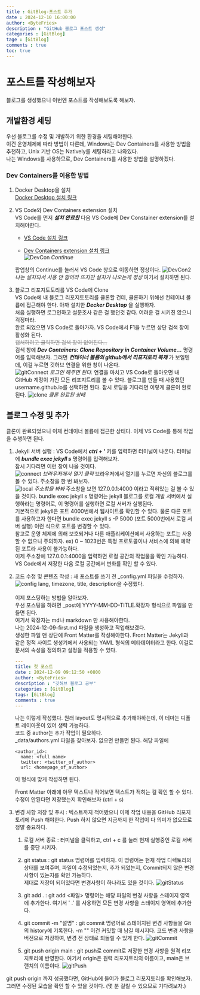 ```yaml
---
title : GitBlog-포스트 추가
date : 2024-12-10 16:00:00
author: <ByteFries>
description : "GitHub 블로그 포스트 생성"
categories : [GitBlog]
tage : [GitBlog]
comments : true
toc: true
---
```


# <span style = "font-weight: 800;">포스트를 작성해보자</span>

블로그를 생성했으니 이번엔 포스트를 작성해보도록 해보자.  


## <span style = "font-weight: 800;">개발환경 세팅</span>
우선 블로그를 수정 및 개발하기 위한 환경을 세팅해야한다.  
이건 운영체제에 따라 방법이 다른데, Windows는 Dev Containers를 사용한 방법을 추천하고, Unix 기반 OS는 Natively를 세팅하라고 나와있다.  
나는 Windows를 사용하므로, Dev Containers를 사용한 방법을 설명하겠다.  

### <span stype = "font-weight: 800;">Dev Containers를 이용한 방법<span>

1. Docker Desktop을 설치  
<span><a href="https://www.docker.com/products/docker-desktop/" target="_blank">Docker Desktop 설치 링크</a></span>

2. VS Code와 Dev Containers extension 설치  
  VS Code를 먼저 ___설치 완료한___ 다음 VS Code에 Dev Constainer extension를 설치해야한다.
   - <span><a href="https://code.visualstudio.com/" target="_blank">VS Code 설치 링크</a></span>  
  
   - <span><a href="[https://code.visualstudio.com/https://marketplace.visualstudio.com/items?itemName=ms-vscode-remote.remote-containers](https://marketplace.visualstudio.com/items?itemName=ms-vscode-remote.remote-containers)" target="_blank">Dev Containers extension 설치 링크</a></span>  
   ![DevCon](/assets/image/DevCon1Img.png)
   _Continue_

   팝업창의 Continue를 눌러서 VS Code 창으로 이동하면 정상이다.
   ![DevCon2](/assets/image/DevCon2Img.png)
   _나는 설치되서 사용 안 함이라 뜨지만 설치가 나오는게 정상_
   여기서 설치하면 된다.   

3. 블로그 리포지토토리를 VS Code에 Clone  
 VS Code에 내 블로그 리포지토토리를 클론할 건데, 클론하기 위해선 컨테이너 볼륨에 접근해야 한다. 아까 설치한 ___Decker Desktop___ 을 실행하자.  
 처음 실행하면 로그인하고 설문조사 같은 걸 했던것 같다. 어려운 걸 시키진 않으니 걱정마라.  <br>
 완료 되었으면 VS Code로 돌아가자. VS Code에서 F1을 누르면 상단 검색 창이 활성화 된다.  
 <span style="opacity: 0.5;">~~캡처하려고 클릭하면 검색 창이 없어진다...~~</span>  
 검색 창에 ___Dev Containers: Clone Repository in Container Volume...___  명령어를 입력해보자. 그러면 ___컨테이너 볼륨의 github에서 리포지토리 복제___ 가 보일텐데, 이걸 누르면 깃허브 연결을 위한 창이 나온다.  
 ![gitConnect](/assets/image/VSCodeGitImg.png)
 _로그인 해주면 된다._
 연결을 마치고 VS Code로 돌아오면 내 GitHub 계정이 가진 모든 리포지트리를 볼 수 있다. 블로그를 만들 때 사용했던 username.github.io를 선택하면 된다. 잠시 로딩을 기다리면 이렇게 클론이 완료된다. 
![clone](/assets/image/cloneImg.png)
_클론 완료된 상태_


## <span style = "font-weight: 800;">블로그 수정 및 추가</span>

클론이 완료되었으니 이제 컨테이너 볼륨에 접근한 상태다. 이제 VS Code를 통해 작업을 수행하면 된다.  

1. Jekyll 서버 실행
   : VS Code에서 ___ctrl + '___ 키를 입력하면 터미널이 나온다. 터미널에 ___bundle exec jekyll s___ 명령어를 입력해보자.  
   잠시 기다리면 이런 창이 나올 것이다.  
   ![connect](/assets/image/connectionImg.png)
   _브라우저에서 열기 클릭_
   브라우저에서 열기를 누르면 자신의 블로그를 볼 수 있다. 주소창을 한 번 봐보자.  
   ![local](/assets/image/localSpaceImg.png)
   _주소창을 봐봐_
   주소창을 보면 127.0.0.1:4000 이라고 적혀있는 걸 볼 수 있을 것이다. bundle exec jekyll s 명령어는 jekyll 블로그를 로컬 개발 서버에서 실행하라는 명령어로, 이 명령어를 실행하면 로컬 서버가 실행된다.  
   기본적으로 jekyll은 포트 4000번에서 웹사이트를 확인할 수 있다. 물론 다른 포트를 사용하고자 한다면 bundle exec jekyll s -P 5000 (포트 5000번에서 로컬 서버 실행) 이런 식으로 포트를 변경할 수 있다.  
   참고로 운영 체제에 의해 보호되거나 다른 애플리케이션에서 사용하는 포트는 사용할 수 없으니 주의하자. ex) 0 ~ 1023번은 특정 프로토콜이나 서비스에 의해 예약된 포트라 사용이 불가능하다.  
   이제 주소창에 127.0.0.1:4000을 입력하면 로컬 공간의 작업물을 확인 가능하다. VS Code에서 저장한 다음 로컬 공간에서 변화를 확인 할 수 있다.  

2. 코드 수정 및 콘텐츠 작성
   : 새 포스트를 쓰기 전 _config.yml 파일을 수정하자.  
   ![config](/assets/image/configImg.png)
   lang, timezone, title, description을 수정했다.  <br><br>
   이제 포스팅하는 방법을 알아보자.  
   우선 포스팅을 하려면 _post에 YYYY-MM-DD-TITLE.확장자 형식으로 파일을 만들면 된다.  
   여기서 확장자는 md나 markdown 만 사용해야한다.  
   나는 2024-12-09-first.md 파일을 생성하고 작업해보겠다.  
   생성한 파일 맨 상단에 Front Matter를 작성해야한다. Front Matter는 Jekyll과 같은 정적 사이트 생성기에서 사용되는 YAML 형식의 메타데이터라고 한다. 이걸로 문서의 속성을 정의하고 설정을 적용할 수 있다.  
   ```yaml
   ---
   title: 첫 포스트
   date : 2024-12-09 09:12:50 +0800
   author: <ByteFries> 
   description : "깃허브 블로그 공부"
   categories : [GitBlog]
   tags: [GitBlog]
   comments : true
   ---
   ```
   나는 이렇게 작성했다. 원래 layout도 명시적으로 추가해야하는데, 이 테마는 디폴트 레이아웃이 있어 생략 가능하다.  
   코드 중 author는 추가 작업이 필요하다.  
   _data/authors.yml 파일을 찾아보자. 없으면 만들면 된다.  해당 파일에  

   ```
   <author_id>:
     name: <full name>
     twitter: <twitter_of_author>
     url: <homepage_of_author>
   ```

   이 형식에 맞게 작성하면 된다.  

   Front Matter 아래에 아무 텍스트나 적어보면 텍스트가 적히는 걸 확인 할 수 있다. 수정이 안된다면 저장했는지 확인해보자 (ctrl + s)  

3. 변경 사항 저장 및 푸시
    : 텍스트까지 적어봤으니 이제 작업 내용을 GitHub 리포지토리에 Push 해야한다. Push 하지 않으면 지금까지 한 작업이 다 의미가 없으므로 정말 중요하다.  

    1. 로컬 서버 종료
      : 터미널을 클릭하고, ctrl + c 를 눌러 현재 실행중인 로컬 서버를 중단 시키자.  

    2. git status
      : git status 명령어를 입력하자. 이 명령어는 현재 작업 디렉토리의 상태를 보여주며, 파일이 수정되었는지, 추가 되었는지, Commit되지 않은 변경사항이 있는지를 확인 가능하다.  
      제대로 저장이 되어있다면 변경사항이 하나라도 있을 것이다.
      ![gitStatus](/assets/image/gitStatusImg.png)

    3. git add .
      : git add <파일> 명령어는 해당 파일의 변경 사항을 스테이지 영역에 추가한다. 여기서 ' .' 를 사용하면 모든 변경 사항을 스테이지 영역에 추가한다.

    4. git commit -m "설명"
      : git commit 명령어로 스테이지된 변경 사항들을 Git의 history에 기록한다. -m "" 이건 커밋할 때 남길 메시지다. 코드 변경 사항을 버전으로 저장하여, 변경 전 상태로 되돌릴 수 있게 한다. 
      ![gitCommit](/assets/image/gitCommitImg.png)

    5. git push origin main
      : git push로 commit로 저장한 변경 사항을 원격 리포지토리에 반영한다. 여기서 origin은 원력 리포지토리의 이름이고, main은 브랜치의 이름이다.
      ![gitPush](/assets/image/gitPushImg.png)

git push origin 까지 성공했다면, GitHub에 들어가 블로그 리포지토리를 확인해보자. 그러면 수정된 모습을 확인 할 수 있을 것이다. (몇 분 걸릴 수 있으므로 기다려보자.)
